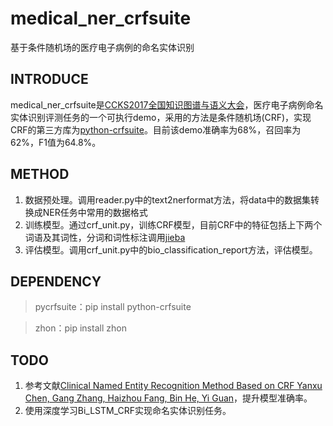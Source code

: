 # medical_ner_crfsuite
基于条件随机场的医疗电子病例的命名实体识别

## INTRODUCE
medical_ner_crfsuite是[CCKS2017全国知识图谱与语义大会](http://www.ccks2017.com/)，医疗电子病例命名实体识别评测任务的一个可执行demo，采用的方法是条件随机场(CRF)，实现CRF的第三方库为[python-crfsuite](https://github.com/scrapinghub/python-crfsuite)。目前该demo准确率为68%，召回率为62%，F1值为64.8%。

## METHOD
1. 数据预处理。调用reader.py中的text2nerformat方法，将data中的数据集转换成NER任务中常用的数据格式
2. 训练模型。通过crf_unit.py，训练CRF模型，目前CRF中的特征包括上下两个词语及其词性，分词和词性标注调用[jieba](https://github.com/fxsjy/jieba)
3. 评估模型。调用crf_unit.py中的bio_classification_report方法，评估模型。

## DEPENDENCY
> pycrfsuite：pip install python-crfsuite

> zhon：pip install zhon

## TODO
1. 参考文献[Clinical Named Entity Recognition Method Based on CRF Yanxu Chen, Gang Zhang, Haizhou Fang, Bin He, Yi Guan](http://ceur-ws.org/Vol-1976/paper09.pdf)，提升模型准确率。
2. 使用深度学习Bi_LSTM_CRF实现命名实体识别任务。
